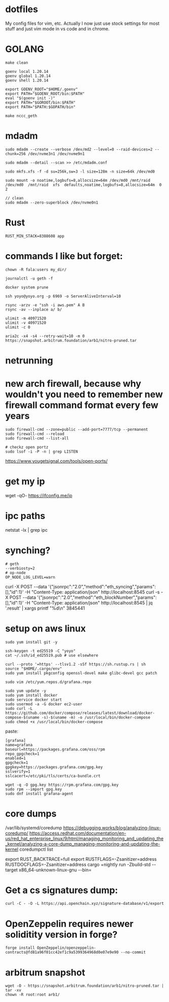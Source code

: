 # dotfiles
My config files for vim, etc. Actually I now just use stock settings for most stuff and just vim mode in vs code and in chrome.

# GOLANG
```
make clean

goenv local 1.20.14
goenv global 1.20.14
goenv shell 1.20.14

export GOENV_ROOT="$HOME/.goenv"
export PATH="$GOENV_ROOT/bin:$PATH"
eval "$(goenv init -)"
export PATH="$GOROOT/bin:$PATH"
export PATH="$PATH:$GOPATH/bin"

make nccc_geth
```

# mdadm

```
sudo mdadm --create --verbose /dev/md2 --level=0 --raid-devices=2 --chunk=256 /dev/nvme3n1 /dev/nvme9n1

sudo mdadm --detail --scan >> /etc/mdadm.conf

sudo mkfs.xfs -f -d su=256k,sw=3 -l size=128m -n size=64k /dev/md0

sudo mount -o noatime,logbufs=8,allocsize=64m /dev/md0 /mnt/raid
/dev/md0  /mnt/raid  xfs  defaults,noatime,logbufs=8,allocsize=64m  0  2

// clean
sudo mdadm --zero-superblock /dev/nvme0n1
```

# Rust
```
RUST_MIN_STACK=8388608 app
```
# commands I like but forget:
```
chown -R fala:users my_dir/

journalctl -u geth -f

docker system prune

ssh yoyo@yoyo.org -p 6969 -o ServerAliveInterval=10

rsync -arzv -e "ssh -i aws.pem" A B
rsync -av --inplace a/ b/

ulimit -m 40971520
ulimit -v 40971520
ulimit -c 0

aria2c -x4 -s4 --retry-wait=10 -m 0 https://snapshot.arbitrum.foundation/arb1/nitro-pruned.tar
```

# netrunning
# new arch firewall, because why wouldn't you need to remember new firewall command format every few years
```
sudo firewall-cmd --zone=public --add-port=7777/tcp --permanent
sudo firewall-cmd --reload
sudo firewall-cmd --list-all

# checkz open portz
sudo lsof -i -P -n | grep LISTEN
```
https://www.yougetsignal.com/tools/open-ports/

# get my ip
wget -qO- https://ifconfig.me/ip

# ipc paths
netstat -lx | grep ipc

# synching?
```
# geth
--verbiosty=2
# op-node
OP_NODE_LOG_LEVEL=warn
```

curl -X POST --data '{"jsonrpc":"2.0","method":"eth_syncing","params":[],"id":1}' -H "Content-Type: application/json" http://localhost:8545
curl -s -X POST --data '{"jsonrpc":"2.0","method":"eth_blockNumber","params":[],"id":1}' -H "Content-Type: application/json" http://localhost:8545 | jq '.result' | xargs printf "%d\n"
3845441


# setup on aws linux
```
sudo yum install git -y

ssh-keygen -t ed25519 -C "yoyo"
cat ~/.ssh/id_ed25519.pub # use elsewhere

curl --proto '=https' --tlsv1.2 -sSf https://sh.rustup.rs | sh
source "$HOME/.cargo/env"
sudo yum install pkgconfig openssl-devel make glibc-devel gcc patch

sudo vim /etc/yum.repos.d/grafana.repo

sudo yum update -y 
sudo yum install docker 
sudo service docker start 
sudo usermod -a -G docker ec2-user
sudo curl -L https://github.com/docker/compose/releases/latest/download/docker-compose-$(uname -s)-$(uname -m) -o /usr/local/bin/docker-compose
sudo chmod +x /usr/local/bin/docker-compose
```
paste:
```
[grafana]
name=grafana
baseurl=https://packages.grafana.com/oss/rpm
repo_gpgcheck=1
enabled=1
gpgcheck=1
gpgkey=https://packages.grafana.com/gpg.key
sslverify=1
sslcacert=/etc/pki/tls/certs/ca-bundle.crt
```
```
wget -q -O gpg.key https://rpm.grafana.com/gpg.key
sudo rpm --import gpg.key
sudo dnf install grafana-agent
```
# core dumps 
/var/lib/systemd/coredump 
https://debugging.works/blog/analyzing-linux-coredump/ 
https://access.redhat.com/documentation/en-us/red_hat_enterprise_linux/9/html/managing_monitoring_and_updating_the_kernel/analyzing-a-core-dump_managing-monitoring-and-updating-the-kernel
coredumpctl list

export RUST_BACKTRACE=full
export RUSTFLAGS=-Zsanitizer=address RUSTDOCFLAGS=-Zsanitizer=address
cargo +nightly run -Zbuild-std  --target x86_64-unknown-linux-gnu --bin=

# Get a cs signatures dump:
```
curl -C - -O -L https://api.openchain.xyz/signature-database/v1/export
```

# OpenZeppelin requires newer soliditity version in forge?
```
forge install OpenZeppelin/openzeppelin-contracts@fd81a96f01cc42ef1c9a5399364968d0e07e9e90 --no-commit 
```

# arbitrum snapshot
```
wget -O - https://snapshot.arbitrum.foundation/arb1/nitro-pruned.tar | tar -xv
chown -R root:root arb1/
```

